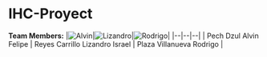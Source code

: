 # IHC-Proyect
**Team Members:**
|![Alvin](https://raw.githubusercontent.com/AlvinPech/IHC-Proyect/master/photo/alvin.jpeg)|![Lizandro](https://raw.githubusercontent.com/AlvinPech/IHC-Proyect/master/photo/lizandro.jpeg)|![Rodrigo](https://raw.githubusercontent.com/AlvinPech/IHC-Proyect/master/photo/rodrigo.jpeg)|
|--|--|--|
| Pech Dzul Alvin Felipe | Reyes Carrillo Lizandro Israel | Plaza Villanueva Rodrigo |

